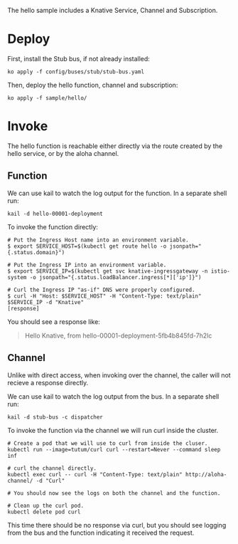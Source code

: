 The hello sample includes a Knative Service, Channel and Subscription.

# Deploy

First, install the Stub bus, if not already installed:

```
ko apply -f config/buses/stub/stub-bus.yaml
```

Then, deploy the hello function, channel and subscription:

```shell
ko apply -f sample/hello/
```

# Invoke

The hello function is reachable either directly via the route created by the hello service, or by the aloha channel.

## Function

We can use kail to watch the log output for the function. In a separate shell run:

```shell
kail -d hello-00001-deployment
```

To invoke the function directly:

```shell
# Put the Ingress Host name into an environment variable.
$ export SERVICE_HOST=$(kubectl get route hello -o jsonpath="{.status.domain}")

# Put the Ingress IP into an environment variable.
$ export SERVICE_IP=$(kubectl get svc knative-ingressgateway -n istio-system -o jsonpath="{.status.loadBalancer.ingress[*]['ip']}")

# Curl the Ingress IP "as-if" DNS were properly configured.
$ curl -H "Host: $SERVICE_HOST" -H "Content-Type: text/plain" $SERVICE_IP -d "Knative"
[response]
```

You should see a response like:

> Hello Knative, from hello-00001-deployment-5fb4b845fd-7h2lc

## Channel

Unlike with direct access, when invoking over the channel, the caller will not recieve a response directly.

We can use kail to watch the log output from the bus. In a separate shell run:

```shell
kail -d stub-bus -c dispatcher
```

To invoke the function via the channel we will run curl inside the cluster.

```shell
# Create a pod that we will use to curl from inside the cluser.
kubectl run --image=tutum/curl curl --restart=Never --command sleep inf

# curl the channel directly.
kubectl exec curl -- curl -H "Content-Type: text/plain" http://aloha-channel/ -d "Curl"

# You should now see the logs on both the channel and the function.

# Clean up the curl pod.
kubectl delete pod curl
```

This time there should be no response via curl, but you should see logging from the bus and the function indicating it received the request.
